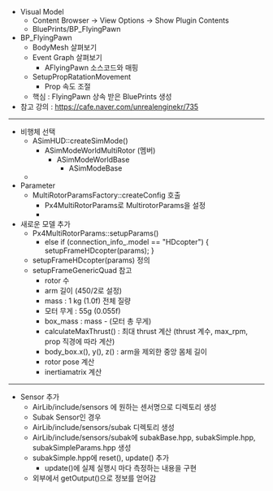 * Visual Model
  * Content Browser -> View Options -> Show Plugin Contents 
  * BluePrints/BP_FlyingPawn
* BP_FlyingPawn 
  * BodyMesh 살펴보기
  * Event Graph 살펴보기 
    * AFlyingPawn 소스코드와 매핑
  * SetupPropRatationMovement
    * Prop 속도 조절
  * 핵심 : FlyingPawn 상속 받은 BluePrints 생성
* 참고 강의 : https://cafe.naver.com/unrealenginekr/735
----
* 비행체 선택
  * ASimHUD::createSimMode()
    * ASimModeWorldMultiRotor (멤버)
      * ASimModeWorldBase
        * ASimModeBase
  * 
* Parameter
  * MultiRotorParamsFactory::createConfig 호출
    * Px4MultiRotorParams로 MultirotorParams을 설정
    * 
* 새로운 모델 추가
  * Px4MultiRotorParams::setupParams()
    * else if (connection_info_.model == "HDcopter") {
        setupFrameHDcopter(params);
    }
   * setupFrameHDcopter(params) 정의
    * setupFrameGenericQuad 참고
      * rotor 수
      * arm 길이 (450/2로 설정)
      * mass : 1 kg (1.0f) 전체 질량
      * 모터 무게 : 55g (0.055f)
      * box_mass : mass - (모터 총 무게)
      * calculateMaxThrust() : 최대 thrust 계산 (thrust 계수, max_rpm, prop 직경에 따라 계산)
      * body_box.x(), y(), z() : arm을 제외한 중앙 몸체 길이
      * rotor pose 계산
      * inertiamatrix 계산
----
* Sensor 추가
  * AirLib/include/sensors 에 원하는 센서명으로 디렉토리 생성
  * Subak Sensor인 경우
  * AirLib/include/sensors/subak 디렉토리 생성
  * AirLib/include/sensors/subak에 subakBase.hpp, subakSimple.hpp, subakSimpleParams.hpp 생성
  * subakSimple.hpp에 reset(), update() 추가
    * update()에 실제 실행시 마다 측정하는 내용을 구현
  * 외부에서 getOutput()으로 정보를 얻어감

